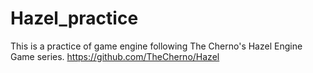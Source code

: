 # Hazel_practice
This is a practice of game engine following The Cherno's Hazel Engine Game series.
https://github.com/TheCherno/Hazel